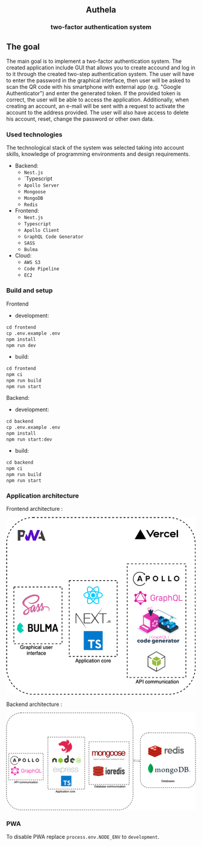 <h2 align="center">Authela</h2>
<h3 align="center">two-factor authentication system</h3>

## The goal

The main goal is to implement a two-factor authentication system. The created application include GUI that allows you to create accound and log in to it through the created two-step authentication system. The user will have to enter the password in the graphical interface, then user will be asked to scan the QR code with his smartphone with external app (e.g. "Google Authenticator") and enter the generated  token. If the provided token is correct, the user will be able to access the application.
Additionally, when creating an account, an e-mail will be sent with a request to activate the account to the address provided. The user will also have access to delete his account, reset, change the password or other own data.


### Used technologies
The technological stack of the system was selected taking into account skills, knowledge of programming environments and design requirements.

* Backend:
  * `Nest.js`
  * `Typescript
  * `Apollo Server`
  * `Mongoose`
  * `MongoDB`
  * `Redis`
* Frontend:
  * `Next.js`
  * `Typescript`
  * `Apollo Client`
  * `GraphQL Code Generator`
  * `SASS`
  * `Bulma`
* Cloud:
  * `AWS S3`
  * `Code Pipeline`
  * `EC2`

### Build and setup

Frontend

* development:

```
cd frontend
cp .env.example .env
npm install
npm run dev
```

* build:

```
cd frontend
npm ci
npm run build
npm run start
```

Backend:

* development:

```
cd backend
cp .env.example .env
npm install
npm run start:dev
```

* build:

```
cd backend
npm ci
npm run build
npm run start
```

### Application architecture

Frontend architecture :

![frontend](./docs/screenshots/frontend-architecture.png)

Backend architecture :

![backend](./docs/screenshots/backend-architecture.png)

### PWA

To disable PWA replace `process.env.NODE_ENV` to `development`.
